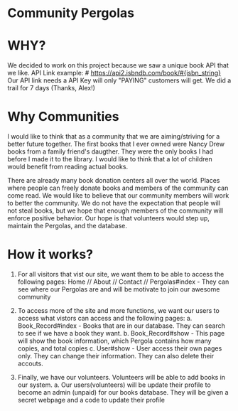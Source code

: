 # Community Pergolas

# WHY?
We decided to work on this project because we saw a unique book API that we like.
API Link example: # https://api2.isbndb.com/book/#{isbn_string}
Our API link needs a API Key will only "PAYING" customers will get. We did a trail for 7 days (Thanks, Alex!)

# Why Communities
I would like to think that as a community that we are aiming/striving for a better future together. The first books that I ever owned were Nancy Drew books from a family friend's daugther. They were the only books I had before I made it to the library. I would like to think that a lot of children would benefit from reading actual books. 

There are already many book donation centers all over the world. Places where people can freely donate books and members of the community can come read. We would like to believe that our community members will work to better the community. We do not have the expectation that people will not steal books, but we hope that enough members of the community will enforce positive behavior. Our hope is that volunteers would step up, maintain the Pergolas, and the database. 

# How it works?
1. For all visitors that vist our site, we want them to be able to access the following pages:
Home // About // Contact // Pergolas#index - They can see where our Pergolas are and will be motivate to join our awesome community 

2. To access more of the site and more functions, we want our users to access what vistors can access and the following pages:
a. Book_Record#index - Books that are in our database. They can search to see if we have a book they want. 
b. Book_Record#show - This page will show the book information, which Pergola contains how many copies, and total copies
c. User#show -  User access their own pages only. They can change their information. They can also delete their accouts. 

3. Finally, we have our volunteers. Volunteers will be able to add books in our system. 
a. Our users(volunteers) will be update their profile to become an admin (unpaid) for our books database. 
They will be given a secret webpage and a code to update their profile 

